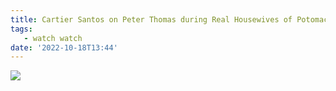 ```yaml
---
title: Cartier Santos on Peter Thomas during Real Housewives of Potomac
tags: 
   - watch watch
date: '2022-10-18T13:44'
---
```


![](/post-assets/peter-thomas-rhop-cartier.jpg)

